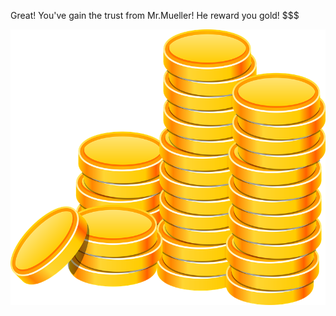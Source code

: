 Great! You've gain the trust from Mr.Mueller! He reward you gold! $$$  

![money](../../../picture/coin.png)